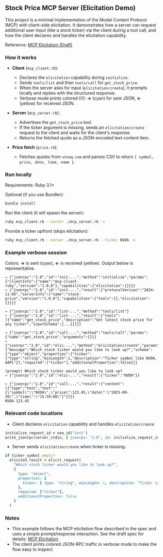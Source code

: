 ## Stock Price MCP Server (Elicitation Demo)

This project is a minimal implementation of the Model Context Protocol (MCP) with client-side elicitation. It demonstrates how a server can request additional user input (like a stock ticker) via the client during a tool call, and how the client declares and handles the elicitation capability.

Reference: [MCP Elicitation (Draft)](https://modelcontextprotocol.io/specification/draft/client/elicitation)

### How it works

- **Client** (`mcp_client.rb`):
  - Declares the `elicitation` capability during `initialize`.
  - Sends `tools/list` and then `tools/call` for `get_stock_price`.
  - When the server asks for input (`elicitation/create`), it prompts locally and replies with the structured response.
  - Verbose mode prints colored I/O: **→** (cyan) for sent JSON, **←** (yellow) for received JSON.

- **Server** (`mcp_server.rb`):
  - Advertises the `get_stock_price` tool.
  - If the ticker argument is missing, sends an `elicitation/create` request to the client and waits for the client's response.
  - Returns the fetched quote as a JSON-encoded text content item.

- **Price fetch** (`price.rb`):
  - Fetches quotes from `stooq.com` and parses CSV to return `{ symbol, price, date, time, name }`.

### Run locally

Requirements: Ruby 3.1+

Optional (if you use Bundler):
```bash
bundle install
```

Run the client (it will spawn the server):
```bash
ruby mcp_client.rb --server ./mcp_server.rb -v
```

Provide a ticker upfront (skips elicitation):
```bash
ruby mcp_client.rb --server ./mcp_server.rb --ticker NVDA -v
```

### Example verbose session

Colors: **→** is sent (cyan), **←** is received (yellow). Output below is representative.

```text
→ {"jsonrpc":"2.0","id":"init-...","method":"initialize","params":{"clientInfo":{"name":"mcp-client-ruby","version":"1.0.0"},"capabilities":{"elicitation":{}}}}
← {"jsonrpc":"2.0","id":"init-...","result":{"protocolVersion":"2024-11-05","serverInfo":{"name":"stock-price","version":"1.0.0"},"capabilities":{"tools":{},"elicitation":{}}}}

→ {"jsonrpc":"2.0","id":"list-...","method":"tools/list"}
← {"jsonrpc":"2.0","id":"list-...","result":{"tools":[{"name":"get_stock_price","description":"Get latest stock price for any ticker","inputSchema":{...}}]}}

→ {"jsonrpc":"2.0","id":"call-...","method":"tools/call","params":{"name":"get_stock_price","arguments":{}}}
← {"jsonrpc":"2.0","id":"elic-...","method":"elicitation/create","params":{"message":"Which stock ticker would you like to look up?","schema":{"type":"object","properties":{"ticker":{"type":"string","minLength":1,"description":"Ticker symbol like NVDA, AAPL"}},"required":["ticker"],"additionalProperties":false}}}

(prompt) Which stock ticker would you like to look up?
→ {"jsonrpc":"2.0","id":"elic-...","result":{"ticker":"NVDA"}}

← {"jsonrpc":"2.0","id":"call-...","result":{"content":[{"type":"text","text":"{\"symbol\":\"NVDA\",\"price\":123.45,\"date\":\"2025-09-20\",\"time\":\"15:59:00\"}"}]}}
NVDA 123.45
```

### Relevant code locations

- Client declares `elicitation` capability and handles `elicitation/create`:
```30:36:mcp_client.rb
initialize_request_id = new_id("init")
write_jsonrpc(server_stdin, { jsonrpc: "2.0", id: initialize_request_id, method: "initialize", params: { clientInfo: { name: "mcp-client-ruby", version: "1.0.0" }, capabilities: { elicitation: {} } } })
```

- Server sends `elicitation/create` when ticker is missing:
```78:91:mcp_server.rb
if ticker_symbol.empty?
  elicited_result = elicit_request(
    "Which stock ticker would you like to look up?",
    {
      type: "object",
      properties: {
        ticker: { type: "string", minLength: 1, description: "Ticker symbol like NVDA, AAPL" }
      },
      required: ["ticker"],
      additionalProperties: false
    }
  )
```

### Notes

- This example follows the MCP elicitation flow described in the spec and uses a simple prompt/response interaction. See the draft spec for details: [MCP Elicitation](https://modelcontextprotocol.io/specification/draft/client/elicitation).
- The client prints colored JSON-RPC traffic in verbose mode to make the flow easy to inspect.
